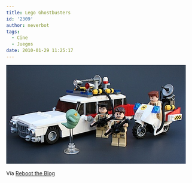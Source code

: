 ```yaml
---
title: Lego Ghostbusters
id: '2309'
author: neverbot
tags:
  - Cine
  - Juegos
date: 2010-01-29 11:25:17
---
```


![201001291124.jpg](./lego-ghostbusters/201001291124.jpg)

Vía [Reboot the Blog](http://blog.swas.es/post/339628696/lego-ghostbusters-via-rocko-tm-legoexpress)